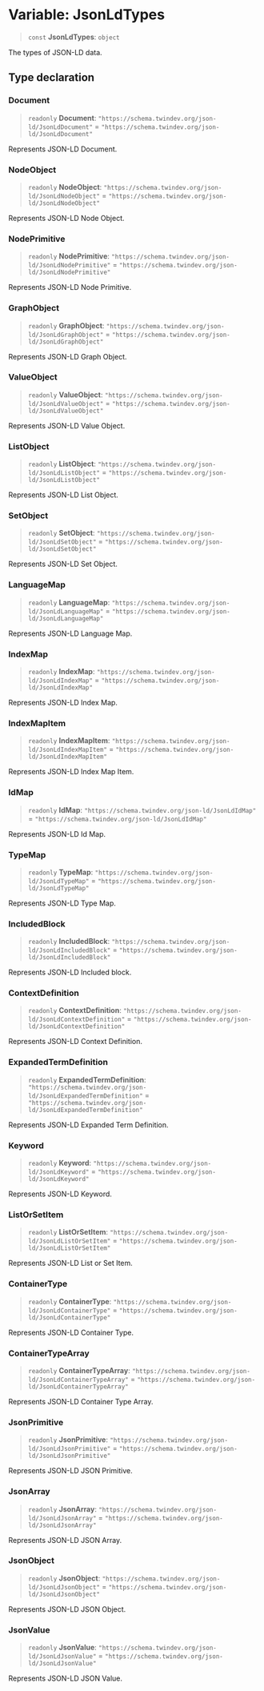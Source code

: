 # Variable: JsonLdTypes

> `const` **JsonLdTypes**: `object`

The types of JSON-LD data.

## Type declaration

### Document

> `readonly` **Document**: `"https://schema.twindev.org/json-ld/JsonLdDocument"` = `"https://schema.twindev.org/json-ld/JsonLdDocument"`

Represents JSON-LD Document.

### NodeObject

> `readonly` **NodeObject**: `"https://schema.twindev.org/json-ld/JsonLdNodeObject"` = `"https://schema.twindev.org/json-ld/JsonLdNodeObject"`

Represents JSON-LD Node Object.

### NodePrimitive

> `readonly` **NodePrimitive**: `"https://schema.twindev.org/json-ld/JsonLdNodePrimitive"` = `"https://schema.twindev.org/json-ld/JsonLdNodePrimitive"`

Represents JSON-LD Node Primitive.

### GraphObject

> `readonly` **GraphObject**: `"https://schema.twindev.org/json-ld/JsonLdGraphObject"` = `"https://schema.twindev.org/json-ld/JsonLdGraphObject"`

Represents JSON-LD Graph Object.

### ValueObject

> `readonly` **ValueObject**: `"https://schema.twindev.org/json-ld/JsonLdValueObject"` = `"https://schema.twindev.org/json-ld/JsonLdValueObject"`

Represents JSON-LD Value Object.

### ListObject

> `readonly` **ListObject**: `"https://schema.twindev.org/json-ld/JsonLdListObject"` = `"https://schema.twindev.org/json-ld/JsonLdListObject"`

Represents JSON-LD List Object.

### SetObject

> `readonly` **SetObject**: `"https://schema.twindev.org/json-ld/JsonLdSetObject"` = `"https://schema.twindev.org/json-ld/JsonLdSetObject"`

Represents JSON-LD Set Object.

### LanguageMap

> `readonly` **LanguageMap**: `"https://schema.twindev.org/json-ld/JsonLdLanguageMap"` = `"https://schema.twindev.org/json-ld/JsonLdLanguageMap"`

Represents JSON-LD Language Map.

### IndexMap

> `readonly` **IndexMap**: `"https://schema.twindev.org/json-ld/JsonLdIndexMap"` = `"https://schema.twindev.org/json-ld/JsonLdIndexMap"`

Represents JSON-LD Index Map.

### IndexMapItem

> `readonly` **IndexMapItem**: `"https://schema.twindev.org/json-ld/JsonLdIndexMapItem"` = `"https://schema.twindev.org/json-ld/JsonLdIndexMapItem"`

Represents JSON-LD Index Map Item.

### IdMap

> `readonly` **IdMap**: `"https://schema.twindev.org/json-ld/JsonLdIdMap"` = `"https://schema.twindev.org/json-ld/JsonLdIdMap"`

Represents JSON-LD Id Map.

### TypeMap

> `readonly` **TypeMap**: `"https://schema.twindev.org/json-ld/JsonLdTypeMap"` = `"https://schema.twindev.org/json-ld/JsonLdTypeMap"`

Represents JSON-LD Type Map.

### IncludedBlock

> `readonly` **IncludedBlock**: `"https://schema.twindev.org/json-ld/JsonLdIncludedBlock"` = `"https://schema.twindev.org/json-ld/JsonLdIncludedBlock"`

Represents JSON-LD Included block.

### ContextDefinition

> `readonly` **ContextDefinition**: `"https://schema.twindev.org/json-ld/JsonLdContextDefinition"` = `"https://schema.twindev.org/json-ld/JsonLdContextDefinition"`

Represents JSON-LD Context Definition.

### ExpandedTermDefinition

> `readonly` **ExpandedTermDefinition**: `"https://schema.twindev.org/json-ld/JsonLdExpandedTermDefinition"` = `"https://schema.twindev.org/json-ld/JsonLdExpandedTermDefinition"`

Represents JSON-LD Expanded Term Definition.

### Keyword

> `readonly` **Keyword**: `"https://schema.twindev.org/json-ld/JsonLdKeyword"` = `"https://schema.twindev.org/json-ld/JsonLdKeyword"`

Represents JSON-LD Keyword.

### ListOrSetItem

> `readonly` **ListOrSetItem**: `"https://schema.twindev.org/json-ld/JsonLdListOrSetItem"` = `"https://schema.twindev.org/json-ld/JsonLdListOrSetItem"`

Represents JSON-LD List or Set Item.

### ContainerType

> `readonly` **ContainerType**: `"https://schema.twindev.org/json-ld/JsonLdContainerType"` = `"https://schema.twindev.org/json-ld/JsonLdContainerType"`

Represents JSON-LD Container Type.

### ContainerTypeArray

> `readonly` **ContainerTypeArray**: `"https://schema.twindev.org/json-ld/JsonLdContainerTypeArray"` = `"https://schema.twindev.org/json-ld/JsonLdContainerTypeArray"`

Represents JSON-LD Container Type Array.

### JsonPrimitive

> `readonly` **JsonPrimitive**: `"https://schema.twindev.org/json-ld/JsonLdJsonPrimitive"` = `"https://schema.twindev.org/json-ld/JsonLdJsonPrimitive"`

Represents JSON-LD JSON Primitive.

### JsonArray

> `readonly` **JsonArray**: `"https://schema.twindev.org/json-ld/JsonLdJsonArray"` = `"https://schema.twindev.org/json-ld/JsonLdJsonArray"`

Represents JSON-LD JSON Array.

### JsonObject

> `readonly` **JsonObject**: `"https://schema.twindev.org/json-ld/JsonLdJsonObject"` = `"https://schema.twindev.org/json-ld/JsonLdJsonObject"`

Represents JSON-LD JSON Object.

### JsonValue

> `readonly` **JsonValue**: `"https://schema.twindev.org/json-ld/JsonLdJsonValue"` = `"https://schema.twindev.org/json-ld/JsonLdJsonValue"`

Represents JSON-LD JSON Value.
